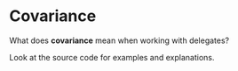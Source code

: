 # Covariance
<p>What does <b>covariance</b> mean when working with delegates?</p>
<p>Look at the source code for examples and explanations.</p>
